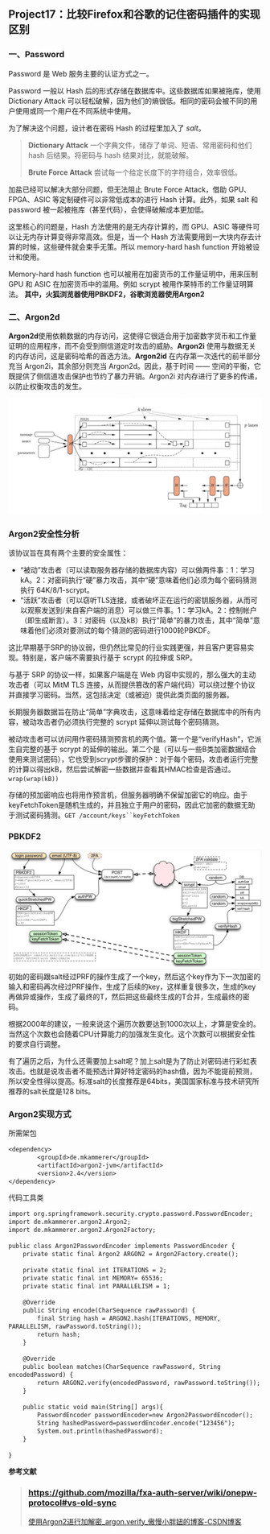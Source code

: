 ## Project17：比较Firefox和谷歌的记住密码插件的实现区别

### **一、Password**

Password 是 Web 服务主要的认证方式之一。

Password 一般以 Hash 后的形式存储在数据库中。这些数据库如果被拖库，使用 Dictionary Attack 可以轻松破解，因为他们的熵很低。相同的密码会被不同的用户使用或同一个用户在不同系统中使用。

为了解决这个问题，设计者在密码 Hash 的过程里加入了 _salt_。

> **Dictionary Attack** 一个字典文件，储存了单词、短语、常用密码和他们 hash 后结果。将密码与 hash 结果对比，就能破解。  
>
> **Brute Force Attack** 尝试每一个给定长度下的字符组合，效率很低。

加盐已经可以解决大部分问题，但无法阻止 Brute Force Attack，借助 GPU、FPGA、ASIC 等定制硬件可以非常低成本的进行 Hash 计算。此外，如果 salt 和 password 被一起被拖库（甚至代码），会使得破解成本更加低。

这里核心的问题是，Hash 方法使用的是无内存计算的，而 GPU、ASIC 等硬件可以让无内存计算变得非常高效。但是，当一个 Hash 方法需要用到一大块内存去计算的时候，这些硬件就会束手无策。所以 memory-hard hash function 开始被设计和使用。

Memory-hard hash function 也可以被用在加密货币的工作量证明中，用来压制 GPU 和 ASIC 在加密货币中的滥用。例如 scrypt 被用作莱特币的工作量证明算法。
**其中，火狐浏览器使用PBKDF2，谷歌浏览器使用Argon2**

### 二、Argon2d


**Argon2d**使用依赖数据的内存访问，这使得它很适合用于加密数字货币和工作量证明的应用程序，而不会受到侧信道定时攻击的威胁。**Argon2i** 使用与数据无关的内存访问，这是密码哈希的首选方法。**Argon2id** 在内存第一次迭代的前半部分充当 Argon2i，其余部分则充当 Argon2d。因此，基于时间 —— 空间的平衡，它既提供了侧信道攻击保护也节约了暴力开销。Argon2i 对内存进行了更多的传递，以防止权衡攻击的发生。


![](https://github.com/happyhippo111/No.61-/blob/main/project_17/P1.png)


### Argon2安全性分析

该协议旨在具有两个主要的安全属性：

-   “被动”攻击者（可以读取服务器存储的数据库内容）可以做两件事：1：学习kA。2：对密码执行“硬”暴力攻击，其中“硬”意味着他们必须为每个密码猜测执行 64K/8/1-scrypt。
-   “活跃”攻击者（可以窃听TLS连接，或者破坏正在运行的密钥服务器，从而可以观察发送到/来自客户端的消息）可以做三件事。1：学习kA。2：控制帐户（即生成断言）。3：对密码（以及kB）执行“简单”的暴力攻击，其中“简单”意味着他们必须对要测试的每个猜测的密码进行1000轮PBKDF。

这比早期基于SRP的协议弱，但仍然比常见的行业实践更强，并且客户更容易实现。特别是，客户端不需要执行基于 scrypt 的拉伸或 SRP。

与基于 SRP 的协议一样，如果客户端是在 Web 内容中实现的，那么强大的主动攻击者（可以 MitM TLS 连接，从而提供篡改的客户端代码）可以绕过整个协议并直接学习密码。当然，这包括决定（或被迫）提供此类页面的服务器。

长期服务器数据旨在防止“简单”字典攻击，这意味着给定存储在数据库中的所有内容，被动攻击者仍必须执行完整的 scrypt 延伸以测试每个密码猜测。

被动攻击者可以访问用作密码猜测预言机的两个值。第一个是“verifyHash”，它派生自完整的基于 scrypt 的延伸的输出。第二个是（可以与一些B类加密数据结合使用来测试密码），它也受到scrypt步骤的保护：对于每个密码，攻击者运行完整的计算以得出kB，然后尝试解密一些数据并查看其HMAC检查是否通过。`wrap(wrap(kB))`

存储的预加密响应也将用作预言机，但服务器明确不保留加密它的响应。由于keyFetchToken是随机生成的，并且独立于用户的密码，因此它加密的数据无助于测试密码猜测。`GET /account/keys``keyFetchToken`

### PBKDF2
![](https://github.com/happyhippo111/No.61-/blob/main/project_17/P2.png)
初始的密码跟salt经过PRF的操作生成了一个key，然后这个key作为下一次加密的输入和密码再次经过PRF操作，生成了后续的key，这样重复很多次，生成的key再做异或操作，生成了最终的T，然后把这些最终生成的T合并，生成最终的密码。

根据2000年的建议，一般来说这个遍历次数要达到1000次以上，才算是安全的。当然这个次数也会随着CPU计算能力的加强发生变化。这个次数可以根据安全性的要求自行调整。

有了遍历之后，为什么还需要加上salt呢？加上salt是为了防止对密码进行彩虹表攻击。也就是说攻击者不能预选计算好特定密码的hash值，因为不能提前预测，所以安全性得以提高。标准salt的长度推荐是64bits，美国国家标准与技术研究所推荐的salt长度是128 bits。
### Argon2实现方式

所需架包

```
<dependency>
		<groupId>de.mkammerer</groupId>
		<artifactId>argon2-jvm</artifactId>
		<version>2.4</version>
</dependency>
```

代码工具类

```
import org.springframework.security.crypto.password.PasswordEncoder;
import de.mkammerer.argon2.Argon2;
import de.mkammerer.argon2.Argon2Factory;

public class Argon2PasswordEncoder implements PasswordEncoder {
    private static final Argon2 ARGON2 = Argon2Factory.create();

    private static final int ITERATIONS = 2;
    private static final int MEMORY= 65536;
    private static final int PARALLELISM = 1;

    @Override
    public String encode(CharSequence rawPassword) {
        final String hash = ARGON2.hash(ITERATIONS, MEMORY, PARALLELISM, rawPassword.toString());
        return hash;
    }

    @Override
    public boolean matches(CharSequence rawPassword, String encodedPassword) {
        return ARGON2.verify(encodedPassword, rawPassword.toString());
    }

    public static void main(String[] args){
        PasswordEncoder passwordEncoder=new Argon2PasswordEncoder();
        String hashedPassword=passwordEncoder.encode("123456");
        System.out.println(hashedPassword);
    }

}
```


**参考文献**
> ### https://github.com/mozilla/fxa-auth-server/wiki/onepw-protocol#vs-old-sync
> [使用Argon2进行加解密_argon.verify_傲慢小胖妞的博客-CSDN博客](https://blog.csdn.net/weixin_42932323/article/details/109984821)
